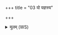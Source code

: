 +++
title = "03 यो यज्ञस्य"

+++
<details><summary>मूलम् (WS)</summary>

यो यज्ञस्य प्रसाधनस्तन्तुर्देवेष्वाततः ।  
तमाहुतमशीमहि ॥ ३ ॥
</details>
